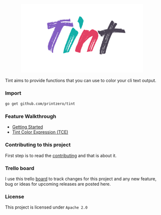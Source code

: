 <p align="center">
    <img src="https://raw.githubusercontent.com/printzero/tint/master/assets/tint_logo.png" width="400" height="225">
</p>

Tint aims to provide functions that you can use to color your cli text output.


### Import

```bash
go get github.com/printzero/tint
```

### Feature Walkthrough

- [Getting Started](getting_started.md)
- [Tint Color Expression (TCE)](tint_expressions.md)


### Contributing to this project

First step is to read the [contributing](https://github.com/printzero/tint/blob/master/CONTIBUTING.md) and that is about it.

### Trello board

I use this trello [board](https://trello.com/b/Nqbp6qaQ/tint-development-roadmap) to track changes for this project and any new feature, bug or ideas for upcoming releases are posted here.


### License

This project is licensed under `Apache 2.0`